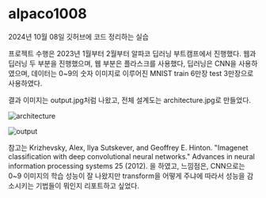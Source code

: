 # alpaco1008

2024년 10월 08일 
깃허브에 코드 정리하는 실습

프로젝트 수행은 2023년 1월부터 2월부터 알파코 딥러닝 부트캠프에서 진행했다. 웹과 딥러닝 두 부분을 진행했으며, 웹 부분은 플라스크를 사용했다, 딥러닝은 CNN을 사용하였으며, 데이터는 0~9의 숫자 이미지로 이루어진 MNIST train 6만장 test 3만장으로 사용하였다. 

결과 이미지는 output.jpg처럼 나왔고, 전체 설계도는 architecture.jpg로 만들었다. 

![architecture](https://github.com/user-attachments/assets/b4bbace4-beff-4ae5-a5dc-0b50e3aa433f)

![output](https://github.com/user-attachments/assets/6ee7ae68-6910-4473-9046-9383301da71a)

참고는 Krizhevsky, Alex, Ilya Sutskever, and Geoffrey E. Hinton. "Imagenet classification with deep convolutional neural networks." Advances in neural information processing systems 25 (2012). 을 하였고, 느낌점은, CNN으로는 0~9 이미지의 학습 성능이 잘 나왔지만 transform을 어떻게 주냐에 따라서 성능을 감소시키는 기법들이 뭐인지 리포트하고 싶었다.
